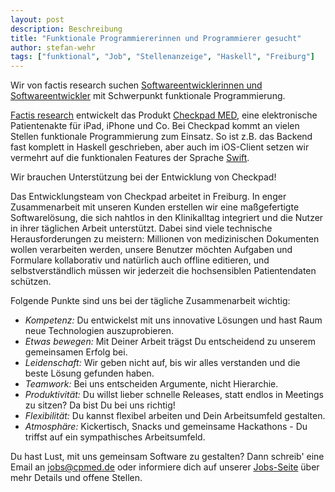 ```yaml
---
layout: post
description: Beschreibung
title: "Funktionale Programmiererinnen und Programmierer gesucht"
author: stefan-wehr
tags: ["funktional", "Job", "Stellenanzeige", "Haskell", "Freiburg"]
---
```


Wir von factis research suchen
[Softwareentwicklerinnen und
Softwareentwickler](http://cpmed.de/jobs/) mit Schwerpunkt
funktionale Programmierung.

[Factis research](http://factisresearch.com) entwickelt das
Produkt [Checkpad MED](http://cpmed.de/), eine elektronische
Patientenakte für iPad, iPhone und Co. Bei Checkpad kommt an vielen
Stellen funktionale Programmierung zum Einsatz. So ist z.B. das Backend
fast komplett in Haskell geschrieben, aber auch im iOS-Client setzen
wir vermehrt auf die funktionalen Features der Sprache
[Swift](/2015/11/09/swift.html).

Wir brauchen Unterstützung bei der Entwicklung von Checkpad!

<!-- more start -->

Das Entwicklungsteam von Checkpad arbeitet in Freiburg. In enger
Zusammenarbeit mit unseren Kunden erstellen wir eine maßgefertigte
Softwarelösung, die sich nahtlos in den Klinikalltag integriert und die
Nutzer in ihrer
täglichen Arbeit unterstützt. Dabei sind viele technische Herausforderungen
zu meistern: Millionen von medizinischen Dokumenten wollen verarbeiten
werden, unsere Benutzer möchten Aufgaben und Formulare kollaborativ und
natürlich auch offline editieren, und selbstverständlich müssen wir jederzeit die
hochsensiblen Patientendaten schützen.

Folgende Punkte sind uns bei der tägliche Zusammenarbeit wichtig:

- *Kompetenz:* Du entwickelst mit uns innovative Lösungen und hast Raum
neue Technologien auszuprobieren.
- *Etwas bewegen:* Mit Deiner Arbeit trägst Du entscheidend zu unserem
gemeinsamen Erfolg bei.
- *Leidenschaft:* Wir geben nicht auf, bis wir alles verstanden und die beste
Lösung gefunden haben.
- *Teamwork:* Bei uns entscheiden Argumente, nicht Hierarchie.
- *Produktivität:* Du willst lieber schnelle Releases, statt endlos in
Meetings zu sitzen? Da bist Du bei uns richtig!
- *Flexibilität:* Du kannst flexibel arbeiten und Dein Arbeitsumfeld
gestalten.
- *Atmosphäre:* Kickertisch, Snacks und gemeinsame Hackathons - Du triffst auf
ein sympathisches Arbeitsumfeld.

Du hast Lust, mit uns gemeinsam Software zu gestalten? Dann schreib' eine
Email an [jobs@cpmed.de](jobs@cpmed.de) oder informiere dich
auf unserer [Jobs-Seite](http://cpmed.de/jobs/) über mehr
Details und offene Stellen.

<!-- more end -->
